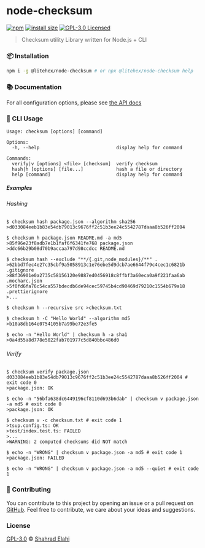 # node-checksum

[![npm](https://img.shields.io/npm/v/@litehex%2Fnode-checksum)](https://www.npmjs.com/package/@litehex/node-checksum)
[![install size](https://packagephobia.com/badge?p=@litehex%2Fnode-checksum)](https://packagephobia.com/result?p=@litehex%2Fnode-checksum)
[![GPL-3.0 Licensed](https://img.shields.io/badge/License-GPL3.0-blue.svg?style=flat)](https://opensource.org/licenses/GPL-3.0)

> Checksum utility Library written for Node.js + CLI

### 📦 Installation

```sh
npm i -g @litehex/node-checksum # or npx @litehex/node-checksum help
```

### 📚 Documentation

For all configuration options, please see [the API docs](https://paka.dev/npm/@litehex%2Fnode-checksum/api)

### 📖 CLI Usage

```text
Usage: checksum [options] [command]

Options:
  -h, --help                            display help for command

Commands:
  verify|v [options] <file> [checksum]  verify checksum
  hash|h [options] [file...]            hash a file or directory
  help [command]                        display help for command
```

##### Examples

###### Hashing

```shell
$ checksum hash package.json --algorithm sha256
>d033084eeb1b83e54db79013c9676ff2c51b3ee24c5542787daaa8b526ff2004

$ checksum h package.json README.md -a md5
>85f96e23f8adb7e1b1faf6f6341fe768 package.json
>ddc66b29b08d70b9accaa797d98ccdcc README.md

$ checksum hash --exclude "**/{.git,node_modules}/**" .
>62bbd7fec4e27c35cbf9a5058913c1e76ebe5d9dcb7ae6644f79c4cec1c6821b .gitignore
>88f36901e0a2735c58156120e9887ed0456918c8ffbf3a60eca0a9f221faa6ab .mocharc.json
>5f0fd6fa76c54ca557bdecdb6de94cec59745b4cd90469d79210c1554b679a18 .prettierignore
>...

$ checksum h --recursive src >checksum.txt

$ checksum h -C "Hello World" --algorithm md5
>b10a8db164e0754105b7a99be72e3fe5

$ echo -n "Hello World" | checksum h -a sha1
>0a4d55a8d778e5022fab701977c5d840bbc486d0
```

###### Verify

```shell
$ checksum verify package.json d033084eeb1b83e54db79013c9676ff2c51b3ee24c5542787daaa8b526ff2004 # exit code 0
>package.json: OK

$ echo -n "56bfa638dc6449196cf8110d693b6dab" | checksum v package.json -a md5 # exit code 0
>package.json: OK

$ checksum v -c checksum.txt # exit code 1
>tsup.config.ts: OK
>test/index.test.ts: FAILED
>...
>WARNING: 2 computed checksums did NOT match

$ echo -n "WRONG" | checksum v package.json -a md5 # exit code 1
>package.json: FAILED

$ echo -n "WRONG" | checksum v package.json -a md5 --quiet # exit code 1
```

### 🤝 Contributing

You can contribute to this project by opening an issue or a pull request
on [GitHub](https://github.com/shahradelahi/node-checksum). Feel free to contribute, we care about your
ideas and suggestions.

### License

[GPL-3.0](LICENSE) © [Shahrad Elahi](https://github.com/shahradelahi)

